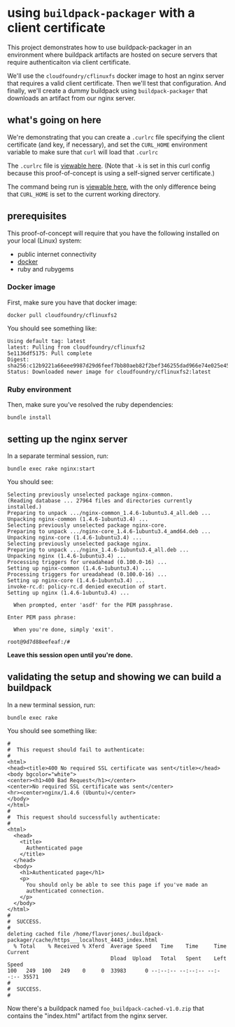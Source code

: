 # using `buildpack-packager` with a client certificate

This project demonstrates how to use buildpack-packager in an
environment where buildpack artifacts are hosted on secure servers
that require authenticaiton via client certificate.

We'll use the `cloudfoundry/cflinuxfs` docker image to host an nginx
server that requires a valid client certificate. Then we'll test that
configuration. And finally, we'll create a dummy buildpack using
`buildpack-packager` that downloads an artifact from our nginx server.


## what's going on here

We're demonstrating that you can create a `.curlrc` file specifying
the client certificate (and key, if necessary), and set the
`CURL_HOME` environment variable to make sure that `curl` will load
that `.curlrc`

The `.curlrc` file is [viewable here](https://github.com/flavorjones/buildpack-packager-with-client-cert/blob/master/.curlrc). (Note that `-k` is set in this curl config because this proof-of-concept is using a self-signed server certificate.)

The command being run is
[viewable here](https://github.com/flavorjones/buildpack-packager-with-client-cert/blob/master/Rakefile#L43),
with the only difference being that `CURL_HOME` is set to the current
working directory.


## prerequisites

This proof-of-concept will require that you have the following
installed on your local (Linux) system:

* public internet connectivity
* [docker](https://docs.docker.com/linux/step_one/)
* ruby and rubygems


### Docker image

First, make sure you have that docker image:

```
docker pull cloudfoundry/cflinuxfs2
```

You should see something like:

```
Using default tag: latest
latest: Pulling from cloudfoundry/cflinuxfs2
5e1136df5175: Pull complete 
Digest: sha256:c12b9221a66eee9987d29d6feef7bb80aeb82f2bef346255dad966e74e025e45
Status: Downloaded newer image for cloudfoundry/cflinuxfs2:latest
```


### Ruby environment

Then, make sure you've resolved the ruby dependencies:

```
bundle install
```


## setting up the nginx server

In a separate terminal session, run:

```
bundle exec rake nginx:start
```

You should see:

```
Selecting previously unselected package nginx-common.
(Reading database ... 27964 files and directories currently installed.)
Preparing to unpack .../nginx-common_1.4.6-1ubuntu3.4_all.deb ...
Unpacking nginx-common (1.4.6-1ubuntu3.4) ...
Selecting previously unselected package nginx-core.
Preparing to unpack .../nginx-core_1.4.6-1ubuntu3.4_amd64.deb ...
Unpacking nginx-core (1.4.6-1ubuntu3.4) ...
Selecting previously unselected package nginx.
Preparing to unpack .../nginx_1.4.6-1ubuntu3.4_all.deb ...
Unpacking nginx (1.4.6-1ubuntu3.4) ...
Processing triggers for ureadahead (0.100.0-16) ...
Setting up nginx-common (1.4.6-1ubuntu3.4) ...
Processing triggers for ureadahead (0.100.0-16) ...
Setting up nginx-core (1.4.6-1ubuntu3.4) ...
invoke-rc.d: policy-rc.d denied execution of start.
Setting up nginx (1.4.6-1ubuntu3.4) ...

  When prompted, enter 'asdf' for the PEM passphrase.

Enter PEM pass phrase:

  When you're done, simply 'exit'.

root@9d7d88eefeaf:/# 
```

**Leave this session open until you're done.**


## validating the setup and showing we can build a buildpack

In a new terminal session, run:

```
bundle exec rake
```

You should see something like:

```
#
#  This request should fail to authenticate:
#
<html>
<head><title>400 No required SSL certificate was sent</title></head>
<body bgcolor="white">
<center><h1>400 Bad Request</h1></center>
<center>No required SSL certificate was sent</center>
<hr><center>nginx/1.4.6 (Ubuntu)</center>
</body>
</html>
#
#  This request should successfully authenticate:
#
<html>
  <head>
    <title>
      Authenticated page
    </title>
  </head>
  <body>
    <h1>Authenticated page</h1>
    <p>
      You should only be able to see this page if you've made an
      authenticated connection.
    </p>
  </body>
</html>
#
#  SUCCESS.
#
deleting cached file /home/flavorjones/.buildpack-packager/cache/https___localhost_4443_index.html
  % Total    % Received % Xferd  Average Speed   Time    Time     Time  Current
                                 Dload  Upload   Total   Spent    Left  Speed
100   249  100   249    0     0  33983      0 --:--:-- --:--:-- --:--:-- 35571
#
#  SUCCESS.
#
```

Now there's a buildpack named `foo_buildpack-cached-v1.0.zip` that
contains the "index.html" artifact from the nginx server.

